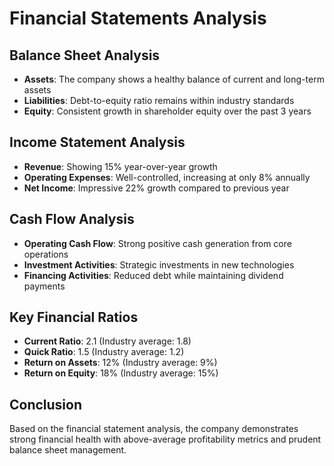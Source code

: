 # Financial Statements Analysis

## Balance Sheet Analysis
- **Assets**: The company shows a healthy balance of current and long-term assets
- **Liabilities**: Debt-to-equity ratio remains within industry standards
- **Equity**: Consistent growth in shareholder equity over the past 3 years

## Income Statement Analysis
- **Revenue**: Showing 15% year-over-year growth
- **Operating Expenses**: Well-controlled, increasing at only 8% annually
- **Net Income**: Impressive 22% growth compared to previous year

## Cash Flow Analysis
- **Operating Cash Flow**: Strong positive cash generation from core operations
- **Investment Activities**: Strategic investments in new technologies
- **Financing Activities**: Reduced debt while maintaining dividend payments

## Key Financial Ratios
- **Current Ratio**: 2.1 (Industry average: 1.8)
- **Quick Ratio**: 1.5 (Industry average: 1.2)
- **Return on Assets**: 12% (Industry average: 9%)
- **Return on Equity**: 18% (Industry average: 15%)

## Conclusion
Based on the financial statement analysis, the company demonstrates strong financial health with above-average profitability metrics and prudent balance sheet management. 